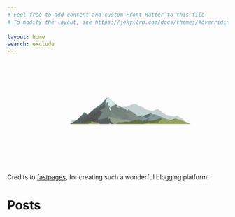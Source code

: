 ```yaml
---
# Feel free to add content and custom Front Matter to this file.
# To modify the layout, see https://jekyllrb.com/docs/themes/#overriding-theme-defaults

layout: home
search: exclude
---
```



![](images/mountain_grey_crop.jpg)

Credits to [fastpages](https://github.com/fastai/fastpage), for creating such a wonderful blogging platform!


# Posts
